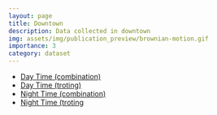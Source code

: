 ```yaml
---
layout: page
title: Downtown
description: Data collected in downtown
img: assets/img/publication_preview/brownian-motion.gif
importance: 3
category: dataset
---
```



- [Day Time (combination)](https://drive.google.com/file/d/1zMS6HEbDlaVWEjlviOQq86EQxQ22zH4a/view?usp=drive_link)
- [Day Time (troting)](https://drive.google.com/file/d/16O-WkOV5YlVa16rIa2fTj291SeR78vx5/view?usp=drive_link)
- [Night Time (combination)](https://drive.google.com/file/d/1hxv-iDoXYGCzvztRfLHHdEZuVIJ4-s0E/view?usp=drive_link)
- [Night Time (troting](https://drive.google.com/file/d/1xKj6AyvCFXCUF8TJvnlJ-0q0BtUC5zHB/view?usp=drive_link)

